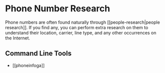 # Phone Number Research

Phone numbers are often found naturally through [[people-research|people research]]. If you find any, you can perform extra research on them to understand their location, carrier, line type, and any other occurrences on the Internet.

## Command Line Tools

- [[phoneinfoga]]